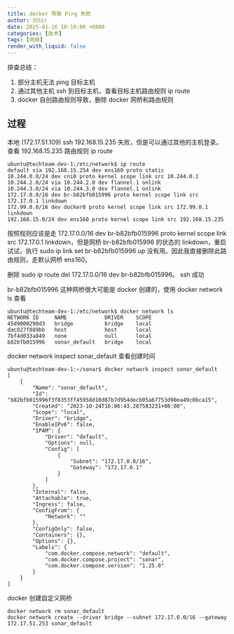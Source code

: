```yaml
---
title: docker 导致 Ping 失败
author: 刘Sir
date: 2025-01-16 10:10:00 +0800
categories: [技术]
tags: [网络]
render_with_liquid: false
---
```


排查总结：
1. 部分主机无法 ping 目标主机
2. 通过其他主机 ssh 到目标主机，查看目标主机路由规则 ip route
3. docker 自创路由规则导致，删除 docker 网桥和路由规则

## 过程
本地 (172.17.51.109) ssh 192.168.15.235 失败，但是可以通过其他的主机登录。查看 192.168.15.235 路由规则
ip route
```
ubuntu@techteam-dev-1:/etc/network$ ip route
default via 192.168.15.254 dev ens160 proto static
10.244.0.0/24 dev cni0 proto kernel scope link src 10.244.0.1
10.244.2.0/24 via 10.244.2.0 dev flannel.1 onlink
10.244.3.0/24 via 10.244.3.0 dev flannel.1 onlink
172.17.0.0/16 dev br-b82bfb015996 proto kernel scope link src 172.17.0.1 linkdown
172.99.0.0/16 dev docker0 proto kernel scope link src 172.99.0.1 linkdown
192.168.15.0/24 dev ens160 proto kernel scope link src 192.168.15.235
```
按照规则应该是走 172.17.0.0/16 dev br-b82bfb015996 proto kernel scope link src 172.17.0.1 linkdown，但是网桥 br-b82bfb015996 的状态的 linkdown，重启试试，执行 sudo ip link set br-b82bfb015996 up 没有用。因此我直接删除此路由规则，走默认网桥 ens160。  

删除 sudo ip route del 172.17.0.0/16 dev br-b82bfb015996。 ssh 成功

br-b82bfb015996 这种网桥很大可能是 docker 创建的，使用 docker network ls 查看
```
ubuntu@techteam-dev-1:/etc/network$ docker network ls
NETWORK ID     NAME            DRIVER    SCOPE
45d9000290d3   bridge          bridge    local
dac827f889bb   host            host      local
7bf4d033a849   none            null      local
b82bfb015996   sonar_default   bridge    local
```
 docker network inspect sonar_default 查看创建时间

```
ubuntu@techteam-dev-1:~/sonar$ docker network inspect sonar_default
[
    {
        "Name": "sonar_default",
        "Id": "b82bfb015996f3f8353ff45958d10d87b7d954decb05ab7753d90ea49c0bca15",
        "Created": "2023-10-24T16:06:43.287583231+08:00",
        "Scope": "local",
        "Driver": "bridge",
        "EnableIPv6": false,
        "IPAM": {
            "Driver": "default",
            "Options": null,
            "Config": [
                {
                    "Subnet": "172.17.0.0/16",
                    "Gateway": "172.17.0.1"
                }
            ]
        },
        "Internal": false,
        "Attachable": true,
        "Ingress": false,
        "ConfigFrom": {
            "Network": ""
        },
        "ConfigOnly": false,
        "Containers": {},
        "Options": {},
        "Labels": {
            "com.docker.compose.network": "default",
            "com.docker.compose.project": "sonar",
            "com.docker.compose.version": "1.25.0"
        }
    }
]
```

docker 创建自定义网桥
```
docker network rm sonar_default
docker network create --driver bridge --subnet 172.17.0.0/16 --gateway 172.17.51.253 sonar_default
``` 
